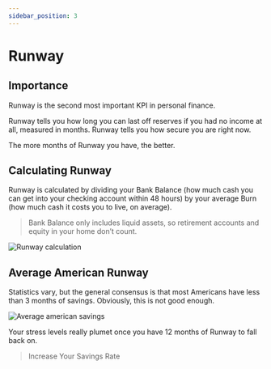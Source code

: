 ```yaml
---
sidebar_position: 3
---
```


# Runway

## Importance

Runway is the second most important KPI in personal finance.

Runway tells you how long you can last off reserves if you had no income at all, measured in months. Runway tells you how secure you are right now. 

The more months of Runway you have, the better.

## Calculating Runway

Runway is calculated by dividing your Bank Balance (how much cash you can get into your checking account within 48 hours) by your average Burn (how much cash it costs you to live, on average). 

>Bank Balance only includes liquid assets, so retirement accounts and equity in your home don’t count. 

![Runway calculation](/img/runway-calculation-dark.svg)

## Average American Runway

Statistics vary, but the general consensus is that most Americans have less than 3 months of savings. Obviously, this is not good enough.

![Average american savings](/img/average-runway-dark.svg)

Your stress levels really plumet once you have 12 months of Runway to fall back on.

>Increase Your Savings Rate
